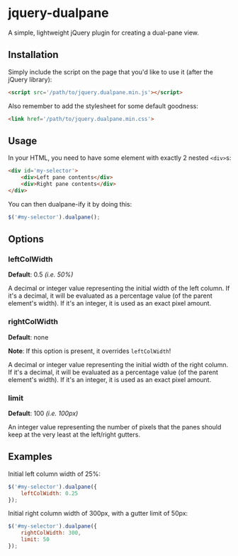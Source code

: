# jquery-dualpane

A simple, lightweight jQuery plugin for creating a dual-pane view.


## Installation

Simply include the script on the page that you'd like to use it (after the jQuery library):

```HTML
<script src='/path/to/jquery.dualpane.min.js'></script>
```

Also remember to add the stylesheet for some default goodness:

```HTML
<link href='/path/to/jquery.dualpane.min.css'>
```


## Usage

In your HTML, you need to have some element with exactly 2 nested `<div>`s:

```HTML
<div id='my-selector'>
    <div>Left pane contents</div>
    <div>Right pane contents</div>
</div>
```

You can then dualpane-ify it by doing this:

```JavaScript
$('#my-selector').dualpane();
```


## Options

### leftColWidth

**Default**: 0.5 *(i.e. 50%)*

A decimal or integer value representing the initial width of the left column. If it's a decimal, it will be evaluated as a percentage value (of the parent element's width). If it's an integer, it is used as an exact pixel amount.


### rightColWidth

**Default**: none

**Note**: If this option is present, it overrides `leftColWidth`!

A decimal or integer value representing the initial width of the right column. If it's a decimal, it will be evaluated as a percentage value (of the parent element's width). If it's an integer, it is used as an exact pixel amount.


### limit

**Default**: 100 *(i.e. 100px)*

An integer value representing the number of pixels that the panes should keep at the very least at the left/right gutters.


## Examples

Initial left column width of 25%:

```JavaScript
$('#my-selector').dualpane({
    leftColWidth: 0.25
});
```

Initial right column width of 300px, with a gutter limit of 50px:

```JavaScript
$('#my-selector').dualpane({
    rightColWidth: 300,
    limit: 50
});
```
